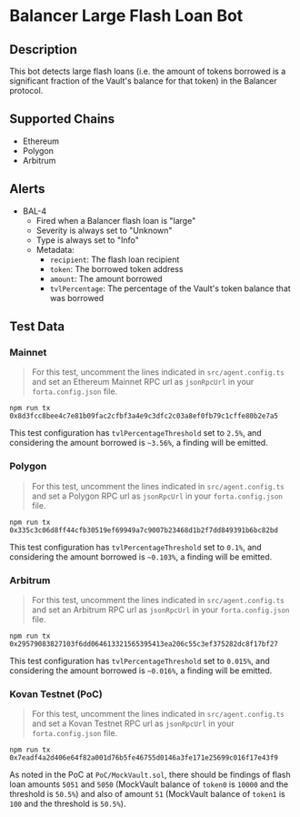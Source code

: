 # Balancer Large Flash Loan Bot

## Description

This bot detects large flash loans (i.e. the amount of tokens borrowed is a significant fraction of the Vault's balance
for that token) in the Balancer protocol.

## Supported Chains

- Ethereum
- Polygon
- Arbitrum

## Alerts

- BAL-4
  - Fired when a Balancer flash loan is "large"
  - Severity is always set to "Unknown"
  - Type is always set to "Info"
  - Metadata:
    - `recipient`: The flash loan recipient
    - `token`: The borrowed token address
    - `amount`: The amount borrowed
    - `tvlPercentage`: The percentage of the Vault's token balance that was borrowed

## Test Data

### Mainnet

> For this test, uncomment the lines indicated in `src/agent.config.ts` and set an Ethereum Mainnet RPC url as
> `jsonRpcUrl` in your `forta.config.json` file.

```
npm run tx 0x8d3fcc8bee4c7e81b09fac2cfbf3a4e9c3dfc2c03a8ef0fb79c1cffe80b2e7a5
```

This test configuration has `tvlPercentageThreshold` set to `2.5%`, and considering the amount borrowed is `~3.56%`, a
finding will be emitted.

### Polygon

> For this test, uncomment the lines indicated in `src/agent.config.ts` and set a Polygon RPC url as `jsonRpcUrl` in
> your `forta.config.json` file.

```
npm run tx 0x335c3c06d8ff44cfb30519ef69949a7c9007b23468d1b2f7dd849391b6bc82bd
```

This test configuration has `tvlPercentageThreshold` set to `0.1%`, and considering the amount borrowed is `~0.103%`, a
finding will be emitted.

### Arbitrum

> For this test, uncomment the lines indicated in `src/agent.config.ts` and set an Arbitrum RPC url as `jsonRpcUrl` in
> your `forta.config.json` file.

```
npm run tx 0x29579083827103f6dd064613321565395413ea206c55c3ef375282dc8f17bf27
```

This test configuration has `tvlPercentageThreshold` set to `0.015%`, and considering the amount borrowed is `~0.016%`, a
finding will be emitted.

### Kovan Testnet (PoC)

> For this test, uncomment the lines indicated in `src/agent.config.ts` and set a Kovan Testnet RPC url as `jsonRpcUrl`
> in your `forta.config.json` file.

```
npm run tx 0x7eadf4a2d406e64f82a001d76b5fe46755d0146a3fe171e25699c016f17e43f9
```

As noted in the PoC at `PoC/MockVault.sol`, there should be findings of flash loan amounts `5051` and `5050`
(MockVault balance of `token0` is `10000` and the threshold is `50.5%`) and also of amount `51` (MockVault balance of
`token1` is `100` and the threshold is `50.5%`).
